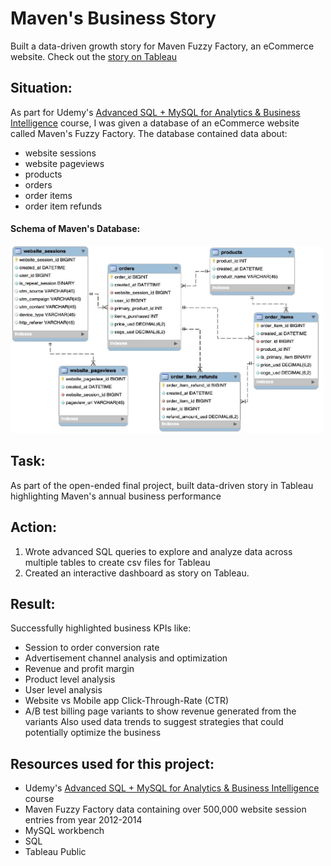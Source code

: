 # Maven's Business Story
Built a data-driven growth story for Maven Fuzzy Factory, an eCommerce website. Check out the [story on Tableau](https://public.tableau.com/profile/shafin.mohammed#!/vizhome/MavenFuzzyFactorySalesReport2014part4butterfly/Story?publish=yes)

## Situation:
As part for Udemy's [Advanced SQL + MySQL for Analytics & Business Intelligence](https://www.udemy.com/course/advanced-sql-mysql-for-analytics-business-intelligence/)
course, I was given a database of an eCommerce website called Maven's Fuzzy Factory. 
The database contained data about:
- website sessions
- website pageviews
- products
- orders
- order items
- order item refunds

#### Schema of Maven's Database:
<img src="https://github.com/shafin071/SQL-Tableau-for-eCommerce/blob/master/schema.JPG" width="500" height="300">

## Task:
As part of the open-ended final project, built data-driven story in Tableau highlighting Maven's annual business performance


## Action:
1. Wrote advanced SQL queries to explore and analyze data across multiple tables to create csv files for Tableau
2. Created an interactive dashboard as story on Tableau. 

## Result:
Successfully highlighted business KPIs like:
- Session to order conversion rate
- Advertisement channel analysis and optimization
- Revenue and profit margin
- Product level analysis
- User level analysis
- Website vs Mobile app Click-Through-Rate (CTR)
- A/B test billing page variants to show revenue generated from the variants
Also used data trends to suggest strategies that could potentially optimize the business

## Resources used for this project:
* Udemy's  [Advanced SQL + MySQL for Analytics & Business Intelligence](https://www.udemy.com/course/advanced-sql-mysql-for-analytics-business-intelligence/)
course
* Maven Fuzzy Factory data containing over 500,000 website session entries from year 2012-2014 
* MySQL workbench
* SQL
* Tableau Public

